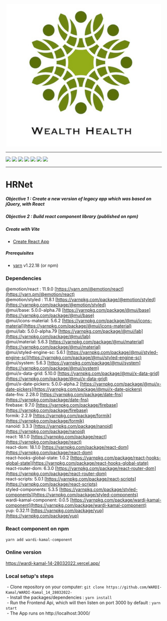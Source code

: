 <p align="center">
  <img src="/src/assets/images/WealthHealth.jpg" width="500px"alt="Sublime's custom image"/>
</p>

---
[![](https://img.shields.io/badge/React-20232A?style=for-the-badge&logo=react&logoColor=61DAFB)](https://fr.reactjs.org/)
[![](https://img.shields.io/badge/React_Router-CA4245?style=for-the-badge&logo=react-router&logoColor=white)](https://reactrouter.com/)
[![](https://img.shields.io/badge/Visual_Studio_Code-0078D4?style=for-the-badge&logo=visual%20studio%20code&logoColor=white)](https://code.visualstudio.com/)
[![](https://img.shields.io/badge/JavaScript-323330?style=for-the-badge&logo=javascript&logoColor=F7DF1E)](/)
[![](https://img.shields.io/badge/eslint-3A33D1?style=for-the-badge&logo=eslint&logoColor=white)](https://eslint.org/)
[![](https://img.shields.io/badge/prettier-1A2C34?style=for-the-badge&logo=prettier&logoColor=F7BA3E)](https://prettier.io/)
[![](https://img.shields.io/badge/GIT-E44C30?style=for-the-badge&logo=git&logoColor=white)](https://git-scm.com)

---
# HRNet 
##### Objective 1 : Create a new version of legacy app which was based on jQuery, with React
##### Objective 2 : Build react component library (published on npm)

#### 

##### Create with Vite
- [Create React App](https://create-react-app.dev/)
 
##### Prerequisites
- [yarn](https://yarnpkg.com/) v1.22.18 (or npm)

### Dependencies

@emotion/react : 11.9.0 [https://yarn.pm/@emotion/react](https://yarn.pm/@emotion/react)  
@emotion/styled : 11.8.1 [https://yarnpkg.com/package/@emotion/styled](https://yarnpkg.com/package/@emotion/styled)  
@mui/base: 5.0.0-alpha.78 [https://yarnpkg.com/package/@mui/base](https://yarnpkg.com/package/@mui/base)  
@mui/icons-material: 5.6.2 [https://yarnpkg.com/package/@mui/icons-material](https://yarnpkg.com/package/@mui/icons-material)  
@mui/lab: 5.0.0-alpha.79 [https://yarnpkg.com/package/@mui/lab](https://yarnpkg.com/package/@mui/lab)  
@mui/material: 5.6.3 [https://yarnpkg.com/package/@mui/material](https://yarnpkg.com/package/@mui/material)  
@mui/styled-engine-sc: 5.6.1 [https://yarnpkg.com/package/@mui/styled-engine-sc](https://yarnpkg.com/package/@mui/styled-engine-sc)  
@mui/system: 5.6.3 [https://yarnpkg.com/package/@mui/system](https://yarnpkg.com/package/@mui/system)  
@mui/x-data-grid: 5.10.0 [https://yarnpkg.com/package/@mui/x-data-grid](https://yarnpkg.com/package/@mui/x-data-grid)  
@mui/x-date-pickers: 5.0.0-alpha.2 [https://yarnpkg.com/package/@mui/x-date-pickers](https://yarnpkg.com/package/@mui/x-date-pickers)  
date-fns: 2.28.0 [https://yarnpkg.com/package/date-fns](https://yarnpkg.com/package/date-fns)  
firebase: 9.7.0 [https://yarnpkg.com/package/firebase](https://yarnpkg.com/package/firebase)  
formik: 2.2.9 [https://yarnpkg.com/package/formik](https://yarnpkg.com/package/formik)  
nanoid: 3.3.3 [https://yarnpkg.com/package/nanoid](https://yarnpkg.com/package/nanoid)  
react: 18.1.0 [https://yarnpkg.com/package/react](https://yarnpkg.com/package/react)  
react-dom: 18.1.0 [https://yarnpkg.com/package/react-dom](https://yarnpkg.com/package/react-dom)  
react-hooks-global-state: 1.0.2 [https://yarnpkg.com/package/react-hooks-global-state](https://yarnpkg.com/package/react-hooks-global-state)  
react-router-dom: 6.3.0 [https://yarnpkg.com/package/react-router-dom](https://yarnpkg.com/package/react-router-dom)  
react-scripts: 5.0.1 [https://yarnpkg.com/package/react-scripts](https://yarnpkg.com/package/react-scripts)  
styled-components: 5.3.5 [https://yarnpkg.com/package/styled-components](https://yarnpkg.com/package/styled-components)  
wardi-kamal-component: 0.0.5 [https://yarnpkg.com/package/wardi-kamal-component](https://yarnpkg.com/package/wardi-kamal-component)  
yup: 0.32.11 [https://yarnpkg.com/package/yup](https://yarnpkg.com/package/yup)  

### React component on npm
`yarn add wardi-kamal-component`

### Online version
https://wardi-kamal-14-28032022.vercel.app/

### Local setup's steps
  
 - Clone repository on your computer: `git clone https://github.com/WARDI-Kamal/WARDI-Kamal_14_28032022-`  
 - Install the packages/dependencies : `yarn install`  
 - Run the Frontend Api, which will then listen on port 3000 by default : `yarn start`  
 - The App runs on http://localhost:3000/
